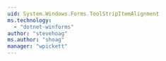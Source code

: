 ```yaml
---
uid: System.Windows.Forms.ToolStripItemAlignment
ms.technology: 
  - "dotnet-winforms"
author: "stevehoag"
ms.author: "shoag"
manager: "wpickett"
---
```

